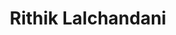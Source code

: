 ---
title : "Rithik Lalchandani"
# full screen navigation
first_name : "Rithik"
last_name : "Lalchandani"
bg_image : "images/backgrounds/full-nav-bg.jpg"
# animated text loop
occupations:
- "CompTIA Certified (A+, Network+, Security+)"
- "Technical Support Specialist"
- "Aspiring Cybersecurity Professional"
- "Junior Sysadmin"


# slider background image loop
slider_images:
- "images/slider/slider-2.png"


# button
#button:
#  enable : true
#  label : "HIRE ME"
#  link : "#contact"


# custom style
custom_class: "" 
custom_attributes: "" 
custom_css: ""

---